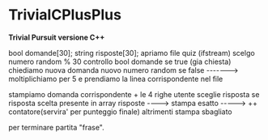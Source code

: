 # TrivialCPlusPlus

<B> Trivial Pursuit versione C++ </b>

bool domande[30];
string risposte[30];
apriamo file quiz (ifstream)
scelgo numero random % 30
controllo bool domande se true (gia chiesta) chiediamo nuova domanda
nuovo numero random se false -------> moltiplichiamo per 5 e prendiamo la linea corrispondente nel file 

stampiamo domanda corrispondente + le 4 righe 
utente sceglie risposta 
se risposta scelta presente in array risposte ----> stampa esatto -----> ++ contatore(servira' per punteggio finale)
altrimenti stampa sbagliato 

per terminare partita "frase".